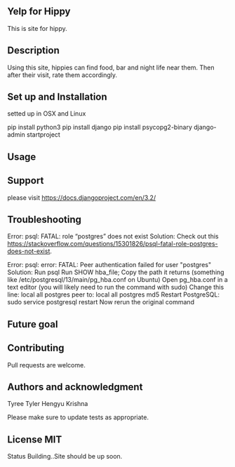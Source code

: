 ## Yelp for Hippy
This is site for hippy.

## Description
Using this site, hippies can find food, bar and night life near them. Then after their visit, rate them accordingly.

## Set up and Installation 
setted up in OSX and Linux

pip install python3
pip install django 
pip install psycopg2-binary 
django-admin startproject

## Usage
## Support
please visit https://docs.djangoproject.com/en/3.2/

## Troubleshooting
Error: psql: FATAL: role “postgres” does not exist 
Solution: Check out this https://stackoverflow.com/questions/15301826/psql-fatal-role-postgres-does-not-exist.

Error: psql: error: FATAL: Peer authentication failed for user "postgres" 
Solution: Run psql Run SHOW hba_file; Copy the path it returns (something like /etc/postgresql/13/main/pg_hba.conf on Ubuntu)
Open pg_hba.conf in a text editor (you will likely need to run the command with sudo)
Change this line: local all postgres peer to: local all postgres md5 Restart PostgreSQL: sudo service postgresql
restart Now rerun the original command

## Future goal

## Contributing
Pull requests are welcome.

## Authors and acknowledgment
Tyree Tyler Hengyu Krishna

Please make sure to update tests as appropriate.

## License MIT
Status Building..Site should be up soon.

